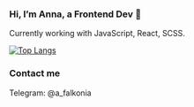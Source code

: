 ###  Hi, I’m Anna, a Frontend Dev 👋
Currently working with JavaScript, React, SCSS.

[![Top Langs](https://github-readme-stats.vercel.app/api/top-langs/?username=a-falkonia&layout=compact)](#)

### Contact me
Telegram: @a_falkonia

